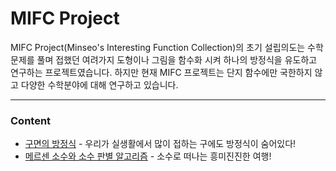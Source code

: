 # MIFC Project

MIFC Project(Minseo's Interesting Function Collection)의 초기 설립의도는 수학문제를 풀며 접했던
여려가지 도형이나 그림을 함수화 시켜 하나의 방정식을 유도하고 연구하는 프로젝트였습니다.
하지만 현재 MIFC 프로젝트는 단지 함수에만 국한하지 않고 다양한 수학분야에 대해 연구하고 있습니다.

<hr>

### Content
* [구면의 방정식](https://github.com/minecode0606/MIFC_Project/blob/master/spherical_surface_equation/research%20motivation.md) - 우리가 실생활에서 많이 접하는 구에도 방정식이 숨어있다!
* [메르센 소수와 소수 판별 알고리즘](https://github.com/minecode0606/MIFC_Project/blob/master/Mersenne_prime/Marsenne_prime_Intro.md) - 소수로 떠나는 흥미진진한 여행!